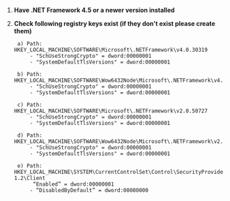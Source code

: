 1. **Have .NET Framework 4.5 or a newer version installed**

2. **Check following registry keys exist (if they don't exist please create them)**

		a) Path: HKEY_LOCAL_MACHINE\SOFTWARE\Microsoft\.NETFramework\v4.0.30319
			- "SchUseStrongCrypto" = dword:00000001
			- "SystemDefaultTlsVersions" = dword:00000001
		
		b) Path: HKEY_LOCAL_MACHINE\SOFTWARE\Wow6432Node\Microsoft\.NETFramework\v4.0.30319
			- "SchUseStrongCrypto" = dword:00000001
			- "SystemDefaultTlsVersions" = dword:00000001
				
		c) Path: HKEY_LOCAL_MACHINE\SOFTWARE\Microsoft\.NETFramework\v2.0.50727
			- "SchUseStrongCrypto" = dword:00000001
			- "SystemDefaultTlsVersions" = dword:00000001

		d) Path: HKEY_LOCAL_MACHINE\SOFTWARE\Wow6432Node\Microsoft\.NETFramework\v2.0.50727
			- "SchUseStrongCrypto" = dword:00000001
			- "SystemDefaultTlsVersions" = dword:00000001
				
		e) Path: HKEY_LOCAL_MACHINE\SYSTEM\CurrentControlSet\Control\SecurityProviders\SCHANNEL\Protocols\TLS 1.2\Client
			 “Enabled” = dword:00000001
			- “DisabledByDefault” = dword:00000000
